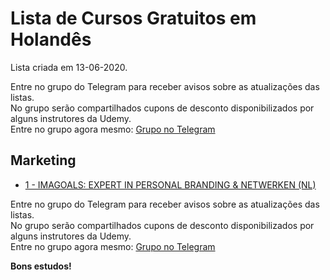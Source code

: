 # Lista de Cursos Gratuitos em Holandês

Lista criada em 13-06-2020.

Entre no grupo do Telegram para receber avisos sobre as atualizações das listas.  
No grupo serão compartilhados cupons de desconto disponibilizados por alguns instrutores da Udemy.  
Entre no grupo agora mesmo: [Grupo no Telegram](http://bit.ly/2UvKbVX)


## Marketing
 - [ 1 - IMAGOALS: EXPERT IN PERSONAL BRANDING & NETWERKEN (NL)](https://www.udemy.com/course/imagoals-expert-in-personal-branding-netwerken-nl/?deal_code=UDEAFFBCD320&ranMID=39197&ranEAID=FYTGsFWqJEA&ranSiteID=FYTGsFWqJEA-ru3zxxTKc5sff70WsFQgzw&LSNPUBID=FYTGsFWqJEA)


Entre no grupo do Telegram para receber avisos sobre as atualizações das listas.  
No grupo serão compartilhados cupons de desconto disponibilizados por alguns instrutores da Udemy.  
Entre no grupo agora mesmo: [Grupo no Telegram](http://bit.ly/2UvKbVX)


**Bons estudos!**
